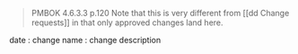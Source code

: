 > PMBOK 4.6.3.3 p.120
> Note that this is very different from [[dd Change requests]] in that only approved changes land here.

date : change name : change description



